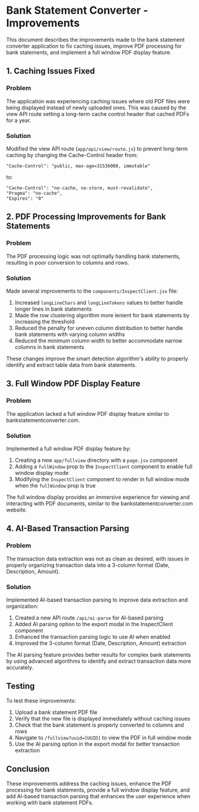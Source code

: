 # Bank Statement Converter - Improvements

This document describes the improvements made to the bank statement converter application to fix caching issues, improve PDF processing for bank statements, and implement a full window PDF display feature.

## 1. Caching Issues Fixed

### Problem
The application was experiencing caching issues where old PDF files were being displayed instead of newly uploaded ones. This was caused by the view API route setting a long-term cache control header that cached PDFs for a year.

### Solution
Modified the view API route (`app/api/view/route.js`) to prevent long-term caching by changing the Cache-Control header from:
```
"Cache-Control": "public, max-age=31536000, immutable"
```
to:
```
"Cache-Control": "no-cache, no-store, must-revalidate",
"Pragma": "no-cache",
"Expires": "0"
```

## 2. PDF Processing Improvements for Bank Statements

### Problem
The PDF processing logic was not optimally handling bank statements, resulting in poor conversion to columns and rows.

### Solution
Made several improvements to the `components/InspectClient.jsx` file:

1. Increased `longLineChars` and `longLineTokens` values to better handle longer lines in bank statements
2. Made the row clustering algorithm more lenient for bank statements by increasing the threshold
3. Reduced the penalty for uneven column distribution to better handle bank statements with varying column widths
4. Reduced the minimum column width to better accommodate narrow columns in bank statements

These changes improve the smart detection algorithm's ability to properly identify and extract table data from bank statements.

## 3. Full Window PDF Display Feature

### Problem
The application lacked a full window PDF display feature similar to bankstatementconverter.com.

### Solution
Implemented a full window PDF display feature by:

1. Creating a new `app/fullview` directory with a `page.jsx` component
2. Adding a `fullWindow` prop to the `InspectClient` component to enable full window display mode
3. Modifying the `InspectClient` component to render in full window mode when the `fullWindow` prop is true

The full window display provides an immersive experience for viewing and interacting with PDF documents, similar to the bankstatementconverter.com website.

## 4. AI-Based Transaction Parsing

### Problem
The transaction data extraction was not as clean as desired, with issues in properly organizing transaction data into a 3-column format (Date, Description, Amount).

### Solution
Implemented AI-based transaction parsing to improve data extraction and organization:

1. Created a new API route `/api/ai-parse` for AI-based parsing
2. Added AI parsing option to the export modal in the InspectClient component
3. Enhanced the transaction parsing logic to use AI when enabled
4. Improved the 3-column format (Date, Description, Amount) extraction

The AI parsing feature provides better results for complex bank statements by using advanced algorithms to identify and extract transaction data more accurately.

## Testing

To test these improvements:

1. Upload a bank statement PDF file
2. Verify that the new file is displayed immediately without caching issues
3. Check that the bank statement is properly converted to columns and rows
4. Navigate to `/fullview?uuid=[UUID]` to view the PDF in full window mode
5. Use the AI parsing option in the export modal for better transaction extraction

## Conclusion

These improvements address the caching issues, enhance the PDF processing for bank statements, provide a full window display feature, and add AI-based transaction parsing that enhances the user experience when working with bank statement PDFs.
